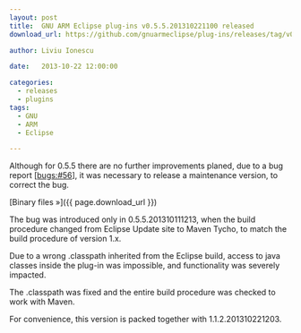 ```yaml
---
layout: post
title:  GNU ARM Eclipse plug-ins v0.5.5.201310221100 released
download_url: https://github.com/gnuarmeclipse/plug-ins/releases/tag/v0.5.5-201310221100

author: Liviu Ionescu

date:   2013-10-22 12:00:00

categories:
  - releases
  - plugins
tags:
  - GNU
  - ARM
  - Eclipse

---
```


Although for 0.5.5 there are no further improvements planed, due to a bug report [[bugs:#56](https://sourceforge.net/p/gnuarmeclipse/bugs/56/)], it was necessary to release a maintenance version, to correct the bug.

[Binary files »]({{ page.download_url }})

The bug was introduced only in 0.5.5.201310111213, when the build procedure changed from Eclipse Update site to Maven Tycho, to match the build procedure of version 1.x.

Due to a wrong .classpath inherited from the Eclipse build, access to java classes inside the plug-in was impossible, and functionality was severely impacted.

The .classpath was fixed and the entire build procedure was checked to work with Maven.

For convenience, this version is packed together with 1.1.2.201310221203.
